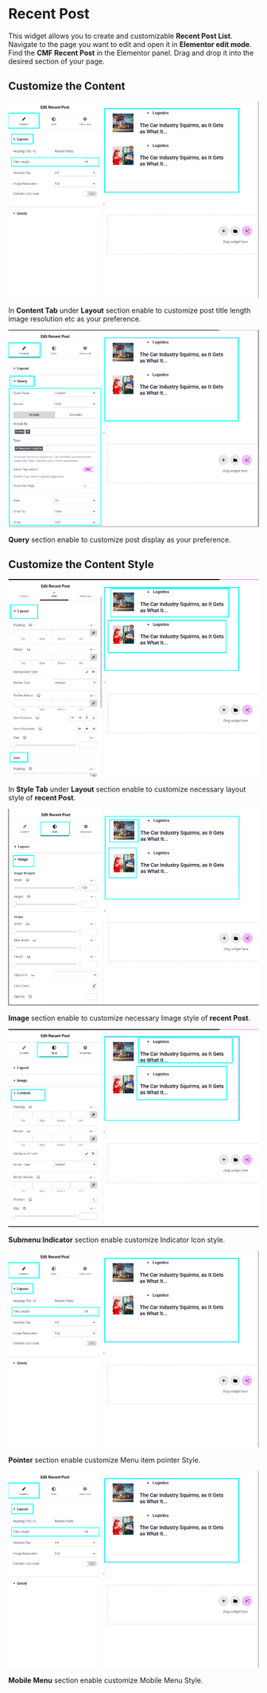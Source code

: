 # Recent Post

This widget allows you to create and customizable **Recent Post List**. Navigate to the page you want to edit and open it in **Elementor edit mode**. Find the **CMF Recent Post** in the Elementor panel. Drag and drop it into the desired section of your page.

## Customize the Content

<p class="cmf--img-wrapper">
    <img src="/assets/framework/images/widgets/post-elements/recent-post/recent_post_1.png" alt="nav menu">
</p>

In **Content Tab** under **Layout** section enable to customize post title length image resolution etc as your preference.

<p class="cmf--img-wrapper">
    <img src="/assets/framework/images/widgets/post-elements/recent-post/recent_post_2.png" alt="nav menu">
</p>

**Query** section enable to customize post display as your preference.

## Customize the Content Style

<p class="cmf--img-wrapper">
    <img src="/assets/framework/images/widgets/post-elements/recent-post/recent_post_3.png" alt="nav menu">
</p>

 In **Style Tab** under **Layout** section enable to customize necessary layout style of **recent Post**.    

<p class="cmf--img-wrapper">
    <img src="/assets/framework/images/widgets/post-elements/recent-post/recent_post_4.png" alt="nav menu">
</p>

**Image** section enable to customize necessary Image style of **recent Post**.    

<p class="cmf--img-wrapper">
    <img src="/assets/framework/images/widgets/post-elements/recent-post/recent_post_5.png" alt="nav menu">
</p>

**Submenu Indicator** section enable customize Indicator Icon style.

<p class="cmf--img-wrapper">
    <img src="/assets/framework/images/widgets/post-elements/recent-post/recent_post_1.png" alt="nav menu">
</p>

**Pointer** section enable customize Menu item pointer Style.

<p class="cmf--img-wrapper">
    <img src="/assets/framework/images/widgets/post-elements/recent-post/recent_post_1.png" alt="nav menu">
</p>

**Mobile Menu** section enable customize Mobile Menu Style.
